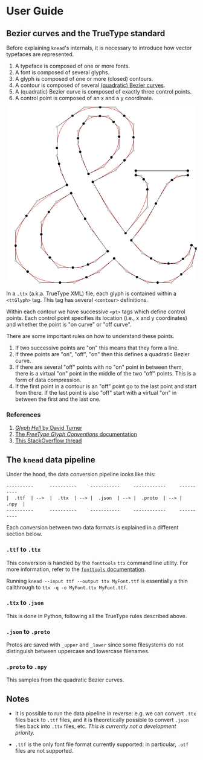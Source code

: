 # User Guide

## Bezier curves and the TrueType standard

Before explaining `knead`'s internals, it is necessary to introduce how vector
typefaces are represented.

1. A typeface is composed of one or more fonts.
2. A font is composed of several glyphs.
3. A glyph is composed of one or more (closed) contours.
4. A contour is composed of several [(quadratic) Bezier
   curves](https://en.wikipedia.org/wiki/B%C3%A9zier_curve#Quadratic_B%C3%A9zier_curves).
5. A (quadratic) Bezier curve is composed of exactly three control points.
6. A control point is composed of an x and a y coordinate.

![Ampersand](img/ampersand.png)

In a `.ttx` (a.k.a. TrueType XML) file, each glyph is contained within a
`<ttGlyph>` tag. This tag has several `<contour>` definitions.

Within each contour we have successive `<pt>` tags which define control points.
Each control point specifies its location (i.e., x and y coordinates) and
whether the point is "on curve" or "off curve".

There are some important rules on how to understand these points.

1. If two successive points are "on" this means that they form a line.
2. If three points are "on", "off", "on" then this defines a quadratic Bezier
   curve.
3. If there are several "off" points with no "on" point in between them, there
   is a virtual "on" point in the middle of the two "off" points. This is a form
   of data compression.
4. If the first point in a contour is an "off" point go to the last point and
   start from there. If the last point is also "off" start with a virtual "on"
   in between the first and the last one.

### References

1. [_Glyph Hell_ by David
   Turner](http://chanae.walon.org/pub/ttf/ttf_glyphs.htm)
2. [The _FreeType Glyph Conventions_
   documentation](https://www.freetype.org/freetype2/docs/glyphs/glyphs-6.html)
3. [This StackOverflow
   thread](https://stackoverflow.com/questions/20733790/truetype-fonts-glyph-are-made-of-quadratic-bezier-why-do-more-than-one-consecu)

## The `knead` data pipeline

Under the hood, the data conversion pipeline looks like this:

```
----------      ----------     -----------     ------------     ----------
|  .ttf  | -->  |  .ttx  | --> |  .json  | --> |  .proto  | --> |  .npy  |
----------      ----------     -----------     ------------     ----------
```

Each conversion between two data formats is explained in a different section
below.

### `.ttf` to `.ttx`

This conversion is handled by the `fonttools` `ttx` command line utility. For
more information, refer to the [`fonttools`
documentation](https://github.com/fonttools/fonttools#ttx--from-opentype-and-truetype-to-xml-and-back).

Running `knead --input ttf --output ttx MyFont.ttf` is essentially a thin callthrough to
`ttx -q -o MyFont.ttx MyFont.ttf`.

### `.ttx` to `.json`

This is done in Python, following all the TrueType rules described above.

### `.json` to `.proto`

Protos are saved with `_upper` and `_lower` since some filesystems do not
distinguish between uppercase and lowercase filenames.

### `.proto` to `.npy`

This samples from the quadratic Bezier curves.

## Notes

- It is possible to run the data pipeline in reverse: e.g. we can convert `.ttx`
  files back to `.ttf` files, and it is theoretically possible to convert
  `.json` files back into `.ttx` files, etc. _This is currently not a
  development priority._

- `.ttf` is the only font file format currently supported: in particular, `.otf`
  files are not supported.
